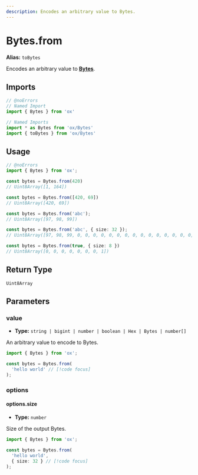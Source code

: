 ```yaml
---
description: Encodes an arbitrary value to Bytes.
---
```


# Bytes.from 

**Alias:** `toBytes`

Encodes an arbitrary value to **[Bytes](/api/bytes)**.

## Imports

```ts twoslash
// @noErrors
// Named Import
import { Bytes } from 'ox'

// Named Imports
import * as Bytes from 'ox/Bytes'
import { toBytes } from 'ox/Bytes'
```

## Usage

```ts twoslash
// @noErrors
import { Bytes } from 'ox';

const bytes = Bytes.from(420)
// Uint8Array([1, 164])

const bytes = Bytes.from([420, 69])
// Uint8Array([420, 69])

const bytes = Bytes.from('abc');
// Uint8Array([97, 98, 99])

const bytes = Bytes.from('abc', { size: 32 });
// Uint8Array([97, 98, 99, 0, 0, 0, 0, 0, 0, 0, 0, 0, 0, 0, 0, 0, 0, 0, 0, 0, 0, 0, 0, 0, 0, 0, 0, 0, 0, 0, 0, 0])

const bytes = Bytes.from(true, { size: 8 })
// Uint8Array([0, 0, 0, 0, 0, 0, 0, 1])
```

## Return Type

`Uint8Array`

## Parameters

### value

- **Type:** `string | bigint | number | boolean | Hex | Bytes | number[]`

An arbitrary value to encode to Bytes.

```ts twoslash
import { Bytes } from 'ox';

const bytes = Bytes.from(
  'hello world' // [!code focus]
);
```

### options

#### options.size

- **Type:** `number`

Size of the output Bytes.

```ts twoslash
import { Bytes } from 'ox';

const bytes = Bytes.from(
  'hello world',
  { size: 32 } // [!code focus]
);
```